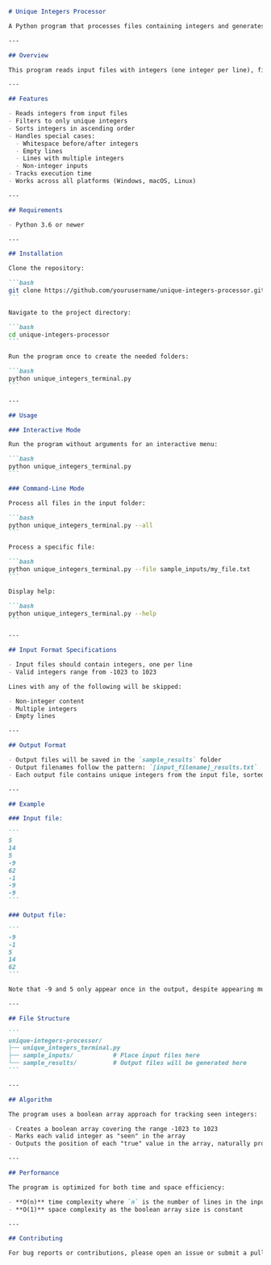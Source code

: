 ````markdown
# Unique Integers Processor

A Python program that processes files containing integers and generates output files with unique integers sorted in ascending order.

---

## Overview

This program reads input files with integers (one integer per line), finds all unique integers, sorts them in ascending order, and writes them to output files. It handles special cases like invalid inputs, empty lines, and whitespace.

---

## Features

- Reads integers from input files
- Filters to only unique integers
- Sorts integers in ascending order
- Handles special cases:
  - Whitespace before/after integers
  - Empty lines
  - Lines with multiple integers
  - Non-integer inputs
- Tracks execution time
- Works across all platforms (Windows, macOS, Linux)

---

## Requirements

- Python 3.6 or newer

---

## Installation

Clone the repository:

```bash
git clone https://github.com/yourusername/unique-integers-processor.git
```

Navigate to the project directory:

```bash
cd unique-integers-processor
```

Run the program once to create the needed folders:

```bash
python unique_integers_terminal.py
```

---

## Usage

### Interactive Mode

Run the program without arguments for an interactive menu:

```bash
python unique_integers_terminal.py
```

### Command-Line Mode

Process all files in the input folder:

```bash
python unique_integers_terminal.py --all
```

Process a specific file:

```bash
python unique_integers_terminal.py --file sample_inputs/my_file.txt
```

Display help:

```bash
python unique_integers_terminal.py --help
```

---

## Input Format Specifications

- Input files should contain integers, one per line
- Valid integers range from -1023 to 1023

Lines with any of the following will be skipped:

- Non-integer content
- Multiple integers
- Empty lines

---

## Output Format

- Output files will be saved in the `sample_results` folder
- Output filenames follow the pattern: `[input_filename]_results.txt`
- Each output file contains unique integers from the input file, sorted in ascending order

---

## Example

### Input file:

```
5
14
5
-9
62
-1
-9
-9
```

### Output file:

```
-9
-1
5
14
62
```

Note that -9 and 5 only appear once in the output, despite appearing multiple times in the input.

---

## File Structure

```
unique-integers-processor/
├── unique_integers_terminal.py
├── sample_inputs/           # Place input files here
└── sample_results/          # Output files will be generated here
```

---

## Algorithm

The program uses a boolean array approach for tracking seen integers:

- Creates a boolean array covering the range -1023 to 1023
- Marks each valid integer as "seen" in the array
- Outputs the position of each "true" value in the array, naturally producing a sorted result

---

## Performance

The program is optimized for both time and space efficiency:

- **O(n)** time complexity where `n` is the number of lines in the input file
- **O(1)** space complexity as the boolean array size is constant

---

## Contributing

For bug reports or contributions, please open an issue or submit a pull request on GitHub.
````
